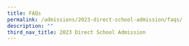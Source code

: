 ```yaml
---
title: FAQs
permalink: /admissions/2023-direct-school-admission/faqs/
description: ""
third_nav_title: 2023 Direct School Admission
---
```

